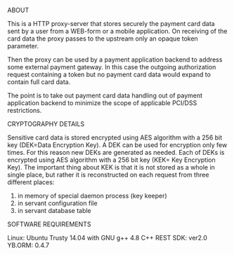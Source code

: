 
ABOUT

This is a HTTP proxy-server that stores securely the payment card data
sent by a user from a WEB-form or a mobile application.
On receiving of the card data the proxy passes to the upstream only an opaque
token parameter.

Then the proxy can be used by a payment application backend to address some
external payment gateway.  In this case the outgoing authorization request
containing a token but no payment card data would expand to contain
full card data.

The point is to take out payment card data handling out of payment application
backend to minimize the scope of applicable PCI/DSS restrictions.


CRYPTOGRAPHY DETAILS

Sensitive card data is stored encrypted using AES algorithm with a 256 bit key
(DEK=Data Encryption Key).  A DEK can be used for encryption only few times.
For this reason new DEKs are generated as needed.
Each of DEKs is encrypted using AES algorithm with a 256 bit key (KEK=
Key Encryption Key).
The important thing about KEK is that it is not stored as a whole in single
place, but rather it is reconstructed on each request from three
different places:
  1) in memory of special daemon process (key keeper)
  2) in servant configuration file
  3) in servant database table


SOFTWARE REQUIREMENTS

Linux: Ubuntu Trusty 14.04 with GNU g++ 4.8
C++ REST SDK: ver2.0
YB.ORM: 0.4.7


